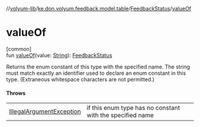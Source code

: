 //[volyum-lib](../../../index.md)/[ke.don.volyum.feedback.model.table](../index.md)/[FeedbackStatus](index.md)/[valueOf](value-of.md)

# valueOf

[common]\
fun [valueOf](value-of.md)(value: [String](https://kotlinlang.org/api/core/kotlin-stdlib/kotlin/-string/index.html)): [FeedbackStatus](index.md)

Returns the enum constant of this type with the specified name. The string must match exactly an identifier used to declare an enum constant in this type. (Extraneous whitespace characters are not permitted.)

#### Throws

| | |
|---|---|
| [IllegalArgumentException](https://kotlinlang.org/api/core/kotlin-stdlib/kotlin/-illegal-argument-exception/index.html) | if this enum type has no constant with the specified name |